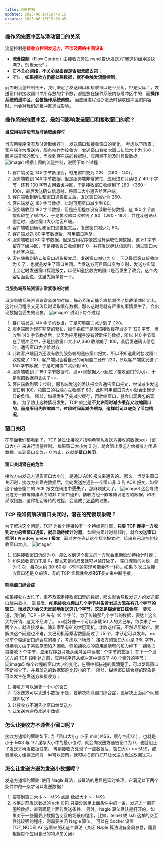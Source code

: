 ```yaml
---
title: 流量控制
updated: 2025-06-16T16:43:15
created: 2025-06-15T15:36:45
---
```


### 操作系统缓冲区与滑动窗口的关系

流量控制是<strong style="color:red">接收方控制发送方，不涉及网络中间设备</strong>

- **流量控制**（Flow Control）由接收方通过 rwnd 告诉发送方“我这边缓冲区快满了，别发太快”；
- 它**不关心网络**，**不关心路由器是否限流或丢包**；
- 所以：**如果接收方仍能处理数据，就不会触发流量控制**。

前面的流量控制例子，我们假定了发送窗口和接收窗口是不变的，但是实际上，发送窗口和接收窗口中所存放的字节数，都是放在操作系统内存缓冲区中的，而**操作系统的缓冲区，会被操作系统调整。**
当应用进程没办法及时读取缓冲区的内容时，也会对我们的缓冲区造成影响。

### 操作系统的缓冲区，是如何影响发送窗口和接收窗口的呢？

#### 当应用程序没有及时读取缓存时

当应用程序没有及时读取缓存时，发送窗口和接收窗口的变化。
考虑以下场景：
客户端作为发送方，服务端作为接收方，发送窗口和接收窗口初始大小为 360；
服务端非常的繁忙，当收到客户端的数据时，应用层不能及时读取数据。
![image1](../../../../resources/7748df26138c40fb9f459fed9479017f.png)
根据上图的流量控制，说明下每个过程：

1.  客户端发送 140 字节数据后，可用窗口变为 220 （360 - 140）。
2.  服务端收到 140 字节数据，但是服务端非常繁忙，应用进程只读取了 40 个字节，还有 100 字节占用着缓冲区，于是接收窗口收缩到了 260 （360 - 100），最后发送确认信息时，将窗口大小通告给客户端。
3.  客户端收到确认和窗口通告报文后，发送窗口减少为 260。
4.  客户端发送 180 字节数据，此时可用窗口减少到 80。
5.  服务端收到 180 字节数据，但是应用程序没有读取任何数据，这 180 字节直接就留在了缓冲区，于是接收窗口收缩到了 80 （260 - 180），并在发送确认信息时，通过窗口大小给客户端。
6.  客户端收到确认和窗口通告报文后，发送窗口减少为 80。
7.  客户端发送 80 字节数据后，可用窗口耗尽。
8.  服务端收到 80 字节数据，但是应用程序依然没有读取任何数据，这 80 字节留在了缓冲区，于是接收窗口收缩到了 0，并在发送确认信息时，通过窗口大小给客户端。
9.  客户端收到确认和窗口通告报文后，发送窗口减少为 0。
    可见最后窗口都收缩为 0 了，也就是发生了窗口关闭。当发送方可用窗口变为 0 时，发送方实际上会定时发送窗口探测报文，以便知道接收方的窗口是否发生了改变，这个内容后面会说，这里先简单提一下。

#### 当服务端系统资源非常紧张的时候

当服务端系统资源非常紧张的时候，操心系统可能会直接减少了接收缓冲区大小，这时应用程序又无法及时读取缓存数据，那么这时候就有严重的事情发生了，会出现数据包丢失的现象。
![image2](../../../../resources/1d57c376acf7425e93026367647299ab.png)
说明下每个过程：

1.  客户端发送 140 字节的数据，于是可用窗口减少到了 220。
2.  服务端因为现在非常的繁忙，操作系统于是就把接收缓存减少了 120 字节，当收到 140 字节数据后，又因为应用程序没有读取任何数据，所以 140 字节留在了缓冲区中，于是接收窗口大小从 360 收缩成了 100，最后发送确认信息时，通告窗口大小给对方。
3.  此时客户端因为还没有收到服务端的通告窗口报文，所以不知道此时接收窗口收缩成了 100，客户端只会看自己的可用窗口还有 220，所以客户端就发送了 180 字节数据，于是可用窗口减少到 40。
4.  服务端收到了 180 字节数据时，发==现数据大小超过了接收窗口的大小，于是就把数据包丢失了==。
5.  客户端收到第 2 步时，服务端发送的确认报文和通告窗口报文，尝试减少发送窗口到 100，把窗口的右端向左收缩了 80，此时可用窗口的大小就会出现诡异的负值。
    所以，如果发生了先减少缓存，再收缩窗口，就会出现丢包的现象。
    为了防止这种情况发生，TCP 规定是**不允许同时减少缓存又收缩窗口的，而是采用先收缩窗口，过段时间再减少缓存，这样就可以避免了丢包情况**。

### 窗口关闭

在前面我们都看到了，TCP 通过让接收方指明希望从发送方接收的数据大小（窗口大小）来进行流量控制。
如果窗口大小为 0 时，就会阻止发送方给接收方传递数据，直到窗口变为非 0 为止，这就是**窗口关闭**。

#### 窗口关闭潜在的危险

接收方向发送方通告窗口大小时，是通过 ACK 报文来通告的。
那么，当发生窗口关闭时，接收方处理完数据后，会向发送方通告一个窗口非 0 的 ACK 报文，如果这个通告窗口的 ACK 报文在网络中**丢失**了，那麻烦就大了。
![image3](../../../../resources/8a332c36037449c6bd65850115932a7f.png)
这会导致发送方一直等待接收方的非 0 窗口通知，接收方也一直等待发送方的数据，如不采取措施，这种相互等待的过程，会造成了[死锁](https://so.csdn.net/so/search?q=%E6%AD%BB%E9%94%81&spm=1001.2101.3001.7020)的现象。

### TCP 是如何解决窗口关闭时，潜在的死锁现象呢？

为了解决这个问题，TCP 为每个连接设有一个持续定时器，**只要 TCP 连接一方收到对方的零窗口通知，就启动持续计时器**。
如果持续计时器超时，就会发送**窗口探测 ( Window probe ) 报文**，而对方在确认这个探测报文时，给出自己现在的接收窗口大小。
![image4](../../../../resources/dacd6946977a4065ab1049a5b3be3977.png)

1.  如果接收窗口仍然为 0，那么收到这个报文的一方就会重新启动持续计时器；
2.  如果接收窗口不是 0，那么死锁的局面就可以被打破了。
    窗口探测的次数一般为 3 次，每次大约 30-60 秒（不同的实现可能会不一样）。如果 3 次过后接收窗口还是 0 的话，有的 TCP 实现就会发**RST**报文来中断连接。

#### 糊涂窗口综合症

如果接收方太忙了，来不及取走接收窗口里的数据，那么就会导致发送方的发送窗口越来越小。
到最后，**如果接收方腾出几个字节并告诉发送方现在有几个字节的窗口，而发送方会义无反顾地发送这几个字节，这就是糊涂窗口综合症**。
要知道，我们的 TCP + IP 头有 40 个字节，为了传输那几个字节的数据，要达上这么大的开销，这太不经济了。
==就好像一个可以承载 50 人的大巴车，每次来了一两个人，就直接发车。除非家里有矿的大巴司机，才敢这样玩，不然迟早破产。要解决这个问题也不难，大巴司机等乘客数量超过了 25 个，才认定可以发车。==
现举个糊涂窗口综合症的栗子，考虑以下场景：
接收方的窗口大小是 360 字节，但接收方由于某些原因陷入困境，假设接收方的应用层读取的能力如下：
接收方每接收 3 个字节，应用程序就只能从缓冲区中读取 1 个字节的数据；
在下一个发送方的 TCP 段到达之前，应用程序还从缓冲区中读取了 40 个额外的字节；
![image5](../../../../resources/f1ca32266f794c0ba2ec525cbf320fc0.png)
每个过程的窗口大小的变化，在图中都描述的很清楚了，可以发现窗口不断减少了，并且发送的数据都是比较小的了。
所以，糊涂窗口综合症的现象是可以发生在发送方和接收方：

1.  接收方可以通告一个小的窗口
2.  而发送方可以发送小数据
    于是，要解决糊涂窗口综合症，就解决上面两个问题就可以了
3.  让接收方不通告小窗口给发送方
4.  让发送方避免发送小数据

### 怎么让接收方不通告小窗口呢？

接收方通常的策略如下:
当「窗口大小」小于 min( MSS，缓存空间/2 ) ，也就是小于 MSS 与 1/2 缓存大小中的最小值时，就会向发送方通告窗口为 0，也就阻止了发送方再发数据过来。
等到接收方处理了一些数据后，窗口大小 \>= MSS，或者接收方缓存空间有一半可以使用，就可以把窗口打开让发送方发送数据过来。

### 怎么让发送方避免发送小数据呢？

发送方通常的策略:
使用 Nagle 算法，该算法的思路是延时处理，它满足以下两个条件中的一条才可以发送数据：

1.  要等到窗口大小 \>= MSS 或是 数据大小 \>= MSS
2.  收到之前发送数据的 ack 回包
    只要没满足上面条件中的一条，发送方一直在囤积数据，直到满足上面的发送条件。
    另外，Nagle 算法默认是打开的，如果对于一些需要小数据包交互的场景的程序，比如，telnet 或 ssh 这样的交互性比较强的程序，则需要关闭 Nagle 算法。
    可以在 Socket 设置 TCP_NODELAY 选项来关闭这个算法（关闭 Nagle 算法没有全局参数，需要根据每个应用自己的特点来关闭）
